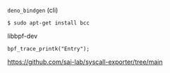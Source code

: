 `deno_bindgen` (cli)


`$ sudo apt-get install bcc`

libbpf-dev

    bpf_trace_printk("Entry");




https://github.com/sai-lab/syscall-exporter/tree/main